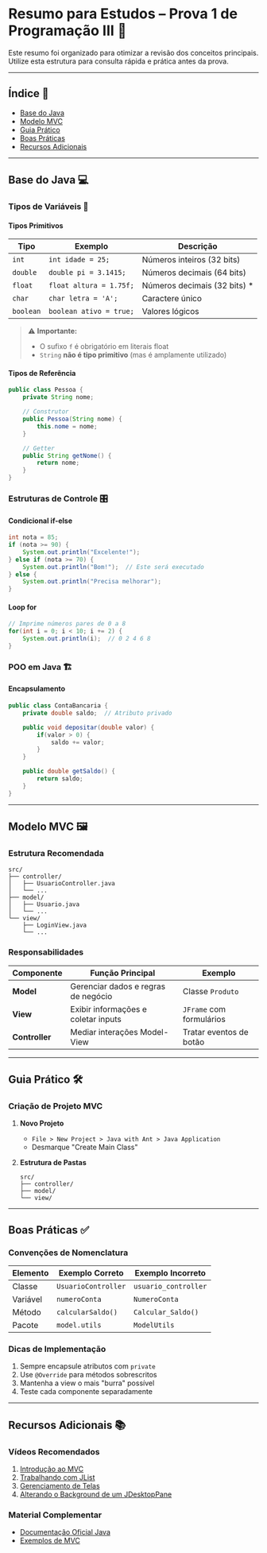 # Resumo para Estudos – Prova 1 de Programação III 🎯

Este resumo foi organizado para otimizar a revisão dos conceitos principais. Utilize esta estrutura para consulta rápida e prática antes da prova.

---

## Índice 📖

- [Base do Java](#base-do-java-)
- [Modelo MVC](#modelo-mvc-)
- [Guia Prático](#guia-prático-)
- [Boas Práticas](#boas-práticas-)
- [Recursos Adicionais](#recursos-adicionais-)

---

## Base do Java 💻

### Tipos de Variáveis 🧮

#### Tipos Primitivos

| Tipo      | Exemplo                 | Descrição                     |
| --------- | ----------------------- | ----------------------------- |
| `int`     | `int idade = 25;`       | Números inteiros (32 bits)    |
| `double`  | `double pi = 3.1415;`   | Números decimais (64 bits)    |
| `float`   | `float altura = 1.75f;` | Números decimais (32 bits) \* |
| `char`    | `char letra = 'A';`     | Caractere único               |
| `boolean` | `boolean ativo = true;` | Valores lógicos               |

> ⚠️ **Importante:**
>
> - O sufixo `f` é obrigatório em literais float
> - `String` **não é tipo primitivo** (mas é amplamente utilizado)

#### Tipos de Referência

```java
public class Pessoa {
    private String nome;

    // Construtor
    public Pessoa(String nome) {
        this.nome = nome;
    }

    // Getter
    public String getNome() {
        return nome;
    }
}
```

### Estruturas de Controle 🎛️

#### Condicional if-else

```java
int nota = 85;
if (nota >= 90) {
    System.out.println("Excelente!");
} else if (nota >= 70) {
    System.out.println("Bom!");  // Este será executado
} else {
    System.out.println("Precisa melhorar");
}
```

#### Loop for

```java
// Imprime números pares de 0 a 8
for(int i = 0; i < 10; i += 2) {
    System.out.println(i);  // 0 2 4 6 8
}
```

### POO em Java 🏗️

#### Encapsulamento

```java
public class ContaBancaria {
    private double saldo;  // Atributo privado

    public void depositar(double valor) {
        if(valor > 0) {
            saldo += valor;
        }
    }

    public double getSaldo() {
        return saldo;
    }
}
```

---

## Modelo MVC 🖼️

### Estrutura Recomendada

```plaintext
src/
├── controller/
│   ├── UsuarioController.java
│   └── ...
├── model/
│   ├── Usuario.java
│   └── ...
└── view/
    ├── LoginView.java
    └── ...
```

### Responsabilidades

| Componente     | Função Principal                    | Exemplo                  |
| -------------- | ----------------------------------- | ------------------------ |
| **Model**      | Gerenciar dados e regras de negócio | Classe `Produto`         |
| **View**       | Exibir informações e coletar inputs | `JFrame` com formulários |
| **Controller** | Mediar interações Model-View        | Tratar eventos de botão  |

---

## Guia Prático 🛠️

### Criação de Projeto MVC

1. **Novo Projeto**

   - `File > New Project > Java with Ant > Java Application`
   - Desmarque "Create Main Class"

2. **Estrutura de Pastas**

   ```plaintext
   src/
   ├── controller/
   ├── model/
   └── view/
   ```

---

## Boas Práticas ✅

### Convenções de Nomenclatura

| Elemento | Exemplo Correto     | Exemplo Incorreto    |
| -------- | ------------------- | -------------------- |
| Classe   | `UsuarioController` | `usuario_controller` |
| Variável | `numeroConta`       | `NumeroConta`        |
| Método   | `calcularSaldo()`   | `Calcular_Saldo()`   |
| Pacote   | `model.utils`       | `ModelUtils`         |

### Dicas de Implementação

1. Sempre encapsule atributos com `private`
2. Use `@Override` para métodos sobrescritos
3. Mantenha a view o mais "burra" possível
4. Teste cada componente separadamente

---

## Recursos Adicionais 📚

### **Vídeos Recomendados**

1. [Introdução ao MVC](https://youtube.com/watch?v=35h8DURLCe8)
2. [Trabalhando com JList](https://youtube.com/watch?v=JcbALSW-Okc)
3. [Gerenciamento de Telas](https://youtube.com/watch?v=Lf0dposBsNY)
4. [Alterando o Background de um JDesktopPane](https://www.youtube.com/watch?v=9UTWKN01rLA)

### Material Complementar

- [Documentação Oficial Java](https://docs.oracle.com/javase/8/docs/api/)
- [Exemplos de MVC](https://www.javatpoint.com/mvc-in-java)
